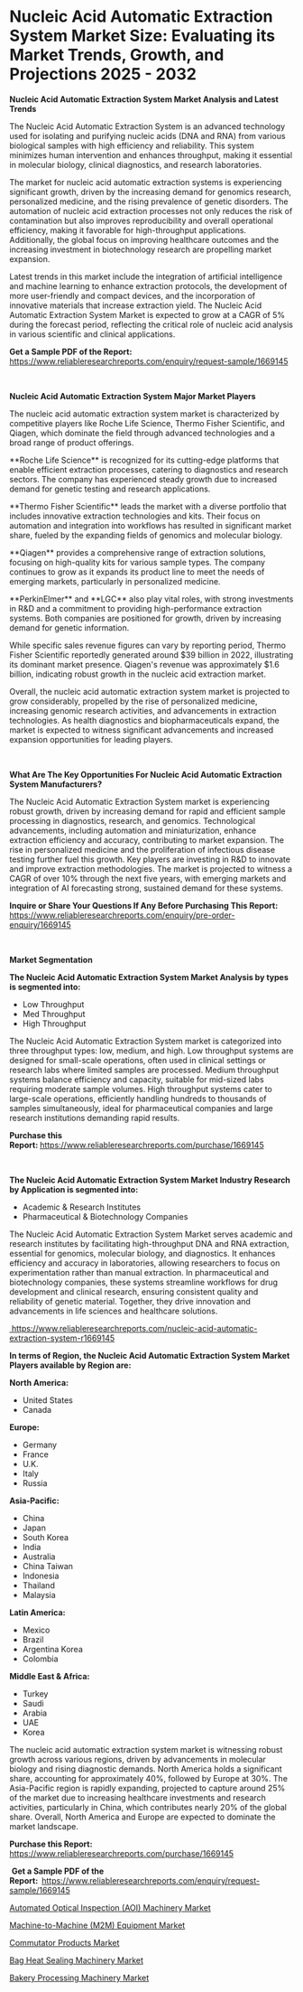 <p><h1>Nucleic Acid Automatic Extraction System Market Size: Evaluating its Market Trends, Growth, and Projections 2025 - 2032</h1></p><p><strong>Nucleic Acid Automatic Extraction System Market Analysis and Latest Trends</strong></p>
<p><p>The Nucleic Acid Automatic Extraction System is an advanced technology used for isolating and purifying nucleic acids (DNA and RNA) from various biological samples with high efficiency and reliability. This system minimizes human intervention and enhances throughput, making it essential in molecular biology, clinical diagnostics, and research laboratories.</p><p>The market for nucleic acid automatic extraction systems is experiencing significant growth, driven by the increasing demand for genomics research, personalized medicine, and the rising prevalence of genetic disorders. The automation of nucleic acid extraction processes not only reduces the risk of contamination but also improves reproducibility and overall operational efficiency, making it favorable for high-throughput applications. Additionally, the global focus on improving healthcare outcomes and the increasing investment in biotechnology research are propelling market expansion.</p><p>Latest trends in this market include the integration of artificial intelligence and machine learning to enhance extraction protocols, the development of more user-friendly and compact devices, and the incorporation of innovative materials that increase extraction yield. The Nucleic Acid Automatic Extraction System Market is expected to grow at a CAGR of 5% during the forecast period, reflecting the critical role of nucleic acid analysis in various scientific and clinical applications.</p></p>
<p><strong>Get a Sample PDF of the Report:&nbsp;</strong> <a href="https://www.reliableresearchreports.com/enquiry/request-sample/1669145?utm_campaign=32&utm_medium=2&utm_source=Github&utm_content=ia&utm_term=02032025&utm_id=nucleic-acid-automatic-extraction-system">https://www.reliableresearchreports.com/enquiry/request-sample/1669145</a></p>
<p>&nbsp;</p>
<p><strong>Nucleic Acid Automatic Extraction System Major Market Players</strong></p>
<p><p>The nucleic acid automatic extraction system market is characterized by competitive players like Roche Life Science, Thermo Fisher Scientific, and Qiagen, which dominate the field through advanced technologies and a broad range of product offerings. </p><p>**Roche Life Science** is recognized for its cutting-edge platforms that enable efficient extraction processes, catering to diagnostics and research sectors. The company has experienced steady growth due to increased demand for genetic testing and research applications.</p><p>**Thermo Fisher Scientific** leads the market with a diverse portfolio that includes innovative extraction technologies and kits. Their focus on automation and integration into workflows has resulted in significant market share, fueled by the expanding fields of genomics and molecular biology.</p><p>**Qiagen** provides a comprehensive range of extraction solutions, focusing on high-quality kits for various sample types. The company continues to grow as it expands its product line to meet the needs of emerging markets, particularly in personalized medicine.</p><p>**PerkinElmer** and **LGC** also play vital roles, with strong investments in R&D and a commitment to providing high-performance extraction systems. Both companies are positioned for growth, driven by increasing demand for genetic information.</p><p>While specific sales revenue figures can vary by reporting period, Thermo Fisher Scientific reportedly generated around $39 billion in 2022, illustrating its dominant market presence. Qiagen's revenue was approximately $1.6 billion, indicating robust growth in the nucleic acid extraction market.</p><p>Overall, the nucleic acid automatic extraction system market is projected to grow considerably, propelled by the rise of personalized medicine, increasing genomic research activities, and advancements in extraction technologies. As health diagnostics and biopharmaceuticals expand, the market is expected to witness significant advancements and increased expansion opportunities for leading players.</p></p>
<p>&nbsp;</p>
<p><strong>What Are The Key Opportunities For Nucleic Acid Automatic Extraction System Manufacturers?</strong></p>
<p><p>The Nucleic Acid Automatic Extraction System market is experiencing robust growth, driven by increasing demand for rapid and efficient sample processing in diagnostics, research, and genomics. Technological advancements, including automation and miniaturization, enhance extraction efficiency and accuracy, contributing to market expansion. The rise in personalized medicine and the proliferation of infectious disease testing further fuel this growth. Key players are investing in R&D to innovate and improve extraction methodologies. The market is projected to witness a CAGR of over 10% through the next five years, with emerging markets and integration of AI forecasting strong, sustained demand for these systems.</p></p>
<p><strong>Inquire or Share Your Questions If Any Before Purchasing This Report:</strong> <a href="https://www.reliableresearchreports.com/enquiry/pre-order-enquiry/1669145?utm_campaign=32&utm_medium=2&utm_source=Github&utm_content=ia&utm_term=02032025&utm_id=nucleic-acid-automatic-extraction-system">https://www.reliableresearchreports.com/enquiry/pre-order-enquiry/1669145</a></p>
<p>&nbsp;</p>
<p><strong>Market Segmentation</strong></p>
<p><strong>The Nucleic Acid Automatic Extraction System Market Analysis by types is segmented into:</strong></p>
<p><ul><li>Low Throughput</li><li>Med Throughput</li><li>High Throughput</li></ul></p>
<p><p>The Nucleic Acid Automatic Extraction System market is categorized into three throughput types: low, medium, and high. Low throughput systems are designed for small-scale operations, often used in clinical settings or research labs where limited samples are processed. Medium throughput systems balance efficiency and capacity, suitable for mid-sized labs requiring moderate sample volumes. High throughput systems cater to large-scale operations, efficiently handling hundreds to thousands of samples simultaneously, ideal for pharmaceutical companies and large research institutions demanding rapid results.</p></p>
<p><strong>Purchase this Report:&nbsp;</strong><a href="https://www.reliableresearchreports.com/purchase/1669145?utm_campaign=32&utm_medium=2&utm_source=Github&utm_content=ia&utm_term=02032025&utm_id=nucleic-acid-automatic-extraction-system">https://www.reliableresearchreports.com/purchase/1669145</a></p>
<p>&nbsp;</p>
<p><strong>The Nucleic Acid Automatic Extraction System Market Industry Research by Application is segmented into:</strong></p>
<p><ul><li>Academic & Research Institutes</li><li>Pharmaceutical & Biotechnology Companies</li></ul></p>
<p><p>The Nucleic Acid Automatic Extraction System Market serves academic and research institutes by facilitating high-throughput DNA and RNA extraction, essential for genomics, molecular biology, and diagnostics. It enhances efficiency and accuracy in laboratories, allowing researchers to focus on experimentation rather than manual extraction. In pharmaceutical and biotechnology companies, these systems streamline workflows for drug development and clinical research, ensuring consistent quality and reliability of genetic material. Together, they drive innovation and advancements in life sciences and healthcare solutions.</p></p>
<p><a href="https://www.reliableresearchreports.com/nucleic-acid-automatic-extraction-system-r1669145?utm_campaign=32&utm_medium=2&utm_source=Github&utm_content=ia&utm_term=02032025&utm_id=nucleic-acid-automatic-extraction-system">&nbsp;https://www.reliableresearchreports.com/nucleic-acid-automatic-extraction-system-r1669145</a></p>
<p><strong>In terms of Region, the Nucleic Acid Automatic Extraction System Market Players available by Region are:</strong></p>
<p>
    <p> <strong> North America: </strong>
        <ul>
            <li>United States</li>
            <li>Canada</li>
        </ul>
        </p> 
    <p> <strong> Europe: </strong>
        <ul>
            <li>Germany</li>
            <li>France</li>
            <li>U.K.</li>
            <li>Italy</li>
            <li>Russia</li>
        </ul>
        </p> 
    <p> <strong> Asia-Pacific: </strong>
        <ul>
            <li>China</li>
            <li>Japan</li>
            <li>South Korea</li>
            <li>India</li>
            <li>Australia</li>
            <li>China Taiwan</li>
            <li>Indonesia</li>
            <li>Thailand</li>
            <li>Malaysia</li>
        </ul>
        </p> 
    <p> <strong> Latin America: </strong>
        <ul>
            <li>Mexico</li>
            <li>Brazil</li>
            <li>Argentina Korea</li>
            <li>Colombia</li>
        </ul>
        </p> 
    <p> <strong> Middle East & Africa: </strong>
        <ul>
            <li>Turkey</li>
            <li>Saudi</li>
            <li>Arabia</li>
            <li>UAE</li>
            <li>Korea</li>
        </ul>
    </p>
    </p>
<p><p>The nucleic acid automatic extraction system market is witnessing robust growth across various regions, driven by advancements in molecular biology and rising diagnostic demands. North America holds a significant share, accounting for approximately 40%, followed by Europe at 30%. The Asia-Pacific region is rapidly expanding, projected to capture around 25% of the market due to increasing healthcare investments and research activities, particularly in China, which contributes nearly 20% of the global share. Overall, North America and Europe are expected to dominate the market landscape.</p></p>
<p><strong>Purchase this Report: </strong><a href="https://www.reliableresearchreports.com/purchase/1669145?utm_campaign=32&utm_medium=2&utm_source=Github&utm_content=ia&utm_term=02032025&utm_id=nucleic-acid-automatic-extraction-system">https://www.reliableresearchreports.com/purchase/1669145</a></p>
<p>&nbsp;<strong>Get a Sample PDF of the Report:&nbsp;&nbsp;</strong><a href="https://www.reliableresearchreports.com/enquiry/request-sample/1669145?utm_campaign=32&utm_medium=2&utm_source=Github&utm_content=ia&utm_term=02032025&utm_id=nucleic-acid-automatic-extraction-system">https://www.reliableresearchreports.com/enquiry/request-sample/1669145</a></p>
<p><strong></strong></p>
<p><p><a href="https://github.com/storcweithzg/Market-Research-Report-List-1/blob/main/automated-optical-inspection-aoi-machinery-market.md?utm_campaign=32&utm_medium=2&utm_source=Github&utm_content=ia&utm_term=02032025&utm_id=nucleic-acid-automatic-extraction-system">Automated Optical Inspection (AOI) Machinery Market</a></p><p><a href="https://github.com/shroffuhpa/Market-Research-Report-List-1/blob/main/machine-to-machine-m2m-equipment-market.md?utm_campaign=32&utm_medium=2&utm_source=Github&utm_content=ia&utm_term=02032025&utm_id=nucleic-acid-automatic-extraction-system">Machine-to-Machine (M2M) Equipment Market</a></p><p><a href="https://github.com/pockettifere14/Market-Research-Report-List-1/blob/main/commutator-products-market.md?utm_campaign=32&utm_medium=2&utm_source=Github&utm_content=ia&utm_term=02032025&utm_id=nucleic-acid-automatic-extraction-system">Commutator Products Market</a></p><p><a href="https://github.com/seibttullyjh/Market-Research-Report-List-1/blob/main/bag-heat-sealing-machinery-market.md?utm_campaign=32&utm_medium=2&utm_source=Github&utm_content=ia&utm_term=02032025&utm_id=nucleic-acid-automatic-extraction-system">Bag Heat Sealing Machinery Market</a></p><p><a href="https://github.com/dafertsuria/Market-Research-Report-List-1/blob/main/bakery-processing-machinery-market.md?utm_campaign=32&utm_medium=2&utm_source=Github&utm_content=ia&utm_term=02032025&utm_id=nucleic-acid-automatic-extraction-system">Bakery Processing Machinery Market</a></p></p>